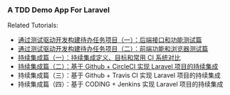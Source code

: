 ### A TDD Demo App For Laravel

Related Tutorials: 

+ [通过测试驱动开发构建待办任务项目（一）：后端接口和功能测试篇](https://laravelacademy.org/post/19610.html)
+ [通过测试驱动开发构建待办任务项目（二）：前端功能和浏览器测试篇](https://laravelacademy.org/post/19614.html)
+ [持续集成篇（一）：持续集成定义、目标和常用 CI 系统对比](https://laravelacademy.org/post/19615.html)
+ [持续集成篇（二）：基于 Github + CircleCI 实现 Laravel 项目的持续集成](https://laravelacademy.org/post/19619.html)
+ 持续集成篇（三）：基于 Github + Travis CI 实现 Laravel 项目的持续集成
+ 持续集成篇（四）：基于 CODING + Jenkins 实现 Laravel 项目的持续集成
